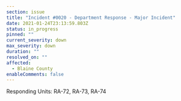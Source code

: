 ```yaml
---
section: issue
title: "Incident #0020 - Department Response - Major Incident"
date: 2021-01-24T23:13:59.803Z
status: in_progress
pinned: ""
current_severity: down
max_severity: down
duration: ""
resolved_on: ""
affected:
  - Blaine County
enableComments: false
---
```

Responding Units: RA-72, RA-73, RA-74